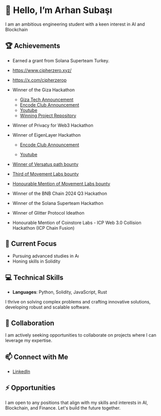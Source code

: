 # 👋 Hello, I’m Arhan Subaşı

I am an ambitious engineering student with a keen interest in AI and Blockchain

## 🏆 Achievements
- Earned a grant from Solana Superteam Turkey.
-  https://www.cipherzero.xyz/
-  https://x.com/cipherzerop
- Winner of the Giza Hackathon
  - [Giza Tech Announcement](https://x.com/gizatechxyz/status/1806732164358193566)
  - [Encode Club Announcement](https://x.com/encodeclub/status/1803797494431711643)
  - [Youtube](https://www.youtube.com/watch?v=9lnFQYsUCqc)
  - [Winning Project Repository](https://github.com/arhansuba/koi-strategy-agent)

- Winner of Privacy for Web3 Hackathon

- Winner of EigenLayer Hackathon

  - [Encode Club Announcement](https://x.com/encodeclub/status/1813944571740782842?t=IwH7KSt79s7uXUPYM_5JjA&s=19)

  - [Youtube](https://www.youtube.com/watch?v=ExV4N2zRYS0)

- [Winner of Versatus path bounty](https://github.com/arhansuba/decentralized-voting)

- [Third of Movement Labs bounty](https://github.com/arhansuba/eigenlayer-don)

- [Honourable Mention of Movement Labs bounty](https://github.com/arhansuba/lottery-project)

- Winner of the BNB Chain 2024 Q3 Hackathon
- Winner of the Solana Superteam Hackathon
- Winner of Glitter Protocol Ideathon
- Honourable Mention of Coinstore Labs - ICP Web 3.0 Collision Hackathon (ICP Chain Fusion)

## 🌱 Current Focus
- Pursuing advanced studies in Aı
- Honing skills in Solidity

## 💻 Technical Skills
- **Languages**: Python, Solidity, JavaScript, Rust

I thrive on solving complex problems and crafting innovative solutions, developing robust and scalable software.

## 💼 Collaboration
I am actively seeking opportunities to collaborate on projects where I can leverage my expertise.

## 📫 Connect with Me
- [LinkedIn](https://www.linkedin.com/in/arhan-suba%C5%9F%C4%B1-084a60254/)

## ⚡ Opportunities
I am open to any positions that align with my skills and interests in AI, Blockchain, and Finance. Let's build the future together.

<!---
arhansuba/arhansuba is a ✨ special ✨ repository because its `README.md` (this file) appears on your GitHub profile.
You can click the Preview link to take a look at your changes.
--->
